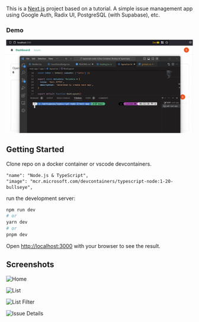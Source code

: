 This is a [Next.js](https://nextjs.org/) project based on a tutorial. A simple issue management app using Google Auth, Radix UI, PostgreSQL (with Supabase), etc.

### Demo

![](./issue-app-demo.gif)

## Getting Started

Clone repo on a docker container or vscode devcontainers.
```
"name": "Node.js & TypeScript",
"image": "mcr.microsoft.com/devcontainers/typescript-node:1-20-bullseye",
```
run the development server:

```bash
npm run dev
# or
yarn dev
# or
pnpm dev
```

Open [http://localhost:3000](http://localhost:3000) with your browser to see the result.

## Screenshots

![Home](https://i.imgur.com/ojyWy6L.png)

![List](https://i.imgur.com/qsWtE7t.png)

![List Filter](https://i.imgur.com/JF8oC2w.png)

![Issue Details](https://i.imgur.com/Mx0XEWx.png)